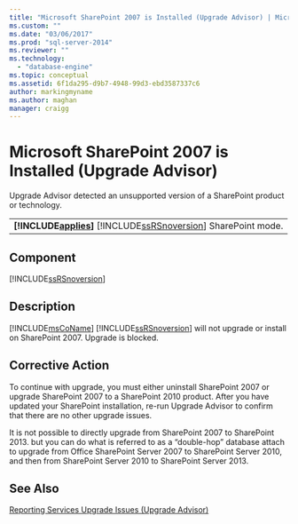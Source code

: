 ```yaml
---
title: "Microsoft SharePoint 2007 is Installed (Upgrade Advisor) | Microsoft Docs"
ms.custom: ""
ms.date: "03/06/2017"
ms.prod: "sql-server-2014"
ms.reviewer: ""
ms.technology: 
  - "database-engine"
ms.topic: conceptual
ms.assetid: 6f1da295-d9b7-4948-99d3-ebd3587337c6
author: markingmyname
ms.author: maghan
manager: craigg
---
```

# Microsoft SharePoint 2007 is Installed (Upgrade Advisor)
  Upgrade Advisor detected an unsupported version of a SharePoint product or technology.  
  
||  
|-|  
|**[!INCLUDE[applies](../../includes/applies-md.md)]**  [!INCLUDE[ssRSnoversion](../../includes/ssrsnoversion-md.md)] SharePoint mode.|  
  
## Component  
 [!INCLUDE[ssRSnoversion](../../includes/ssrsnoversion-md.md)]  
  
## Description  
 [!INCLUDE[msCoName](../../includes/msconame-md.md)] [!INCLUDE[ssRSnoversion](../../includes/ssrsnoversion-md.md)] will not upgrade or install on SharePoint 2007. Upgrade is blocked.  
  
## Corrective Action  
 To continue with upgrade, you must either uninstall SharePoint 2007 or upgrade SharePoint 2007 to a SharePoint 2010 product. After you have updated your SharePoint installation, re-run Upgrade Advisor to confirm that there are no other upgrade issues.  
  
 It is not possible to directly upgrade from SharePoint 2007 to SharePoint 2013. but you can do what is referred to as a “double-hop” database attach to upgrade from Office SharePoint Server 2007 to SharePoint Server 2010, and then from SharePoint Server 2010 to SharePoint Server 2013.  
  
## See Also  
 [Reporting Services Upgrade Issues &#40;Upgrade Advisor&#41;](../../../2014/sql-server/install/reporting-services-upgrade-issues-upgrade-advisor.md)  
  
  
